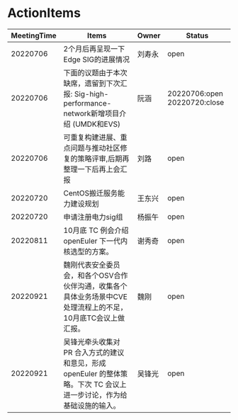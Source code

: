 # ActionItems
| MeetingTime | Items | Owner | Status|
|--|--|--|--|
| 20220706 | 2个月后再呈现一下Edge SIG的进展情况 | 刘寿永 |open |
|20220706|下面的议题由于本次缺席，遗留到下次汇报: Sig-high-performance-network新增项目介绍 (UMDK和EVS)| 阮涵 |20220706:open 20220720:close |
|20220706|可重复构建进展、重点问题与推动社区修复的策略评审,后期再整理一下后再上会汇报|刘路|open|
|20220720|CentOS搬迁服务能力建设规划|王东兴|open|
|20220720|申请注册电力sig组|杨振午|open|
|20220811|10月底 TC 例会介绍 openEuler 下一代内核选型的方案。|谢秀奇|open|
|20220921|魏刚代表安全委员会，和各个OSV合作伙伴沟通，收集各个具体业务场景中CVE处理流程上的不足，10月底TC会议上做汇报。 |魏刚|open|
|20220921|吴锋光牵头收集对 PR 合入方式的建议和意见，形成 openEuler 的整体策略。下次 TC 会议上进一步讨论，作为给基础设施的输入。 |吴锋光|open|